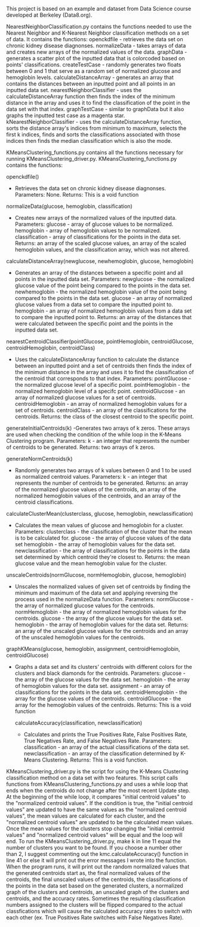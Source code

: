 This project is based on an example and dataset from Data Science course developed at Berkeley (Data8.org).

NearestNeighborClassification.py contains the functions needed to use the Nearest Neighbor and K-Nearest Neighbor classification methods on a set of data. It contains the functions:
openckdfile - retrieves the data set on chronic kidney disease diagnonses.
normalizeData - takes arrays of data and creates new arrays of the normalized values of the data.
graphData - generates a scatter plot of the inputted data that is colorcoded based on points' classifications.
createTestCase - randomly generates two floats between 0 and 1 that serve as a random set of normalized glucose and hemoglobin levels.
calculateDistanceArray - generates an array that contains the distances between an inputted point and all points in an inputted data set.
nearestNeighborClassifier - uses the calculateDistanceArray function then finds the index of the minimum distance in the array and uses it to find the classification of the point in the data set with that index.
graphTestCase - similar to graphData but it also graphs the inputted test case as a magenta star.
kNearestNeighborClassifier - uses the calculateDistanceArray function, sorts the distance array's indices from minimum to maximum, selects the first k indices, finds and sorts the classifications associated with those indices then finds the median classification which is also the mode.

KMeansClustering_functions.py contains all the functions necessary for running KMeansClustering_driver.py. KMeansClustering_functions.py contains the functions:

openckdfile()
- Retrieves the data set on chronic kidney disease diagnonses.
  Parameters: None.
  Returns: This is a void function
  
normalizeData(glucose, hemoglobin, classification)
- Creates new arrays of the normalized values of the inputted data. 
  Parameters: glucose - array of glucose values to be normalized.
              hemoglobin -  array of hemoglobin values to be normalized.
              classification - array of classifications for the points in the data set.
  Returns: an array of the scaled glucose values, an array of the scaled hemoglobin values, and the classification array, which was not            altered.

calculateDistanceArray(newglucose, newhemoglobin, glucose, hemoglobin)
- Generates an array of the distances between a specific point and all points in the inputted data set.
  Parameters: newglucose - the normalized glucose value of the point being compared to the points in the data set.
              newhemoglobin - the normalized hemoglobin value of the point being compared to the points in the data set.
              glucose - an array of normalized glucose values from a data set to compare the inputted point to.
              hemoglobin - an array of normalized hemoglobin values from a data set to compare the inputted point to.
  Returns: an array of the distances that were calculated between the specific point and the points in the inputted data set.

nearestCentroidClassifier(pointGlucose, pointHemoglobin, centroidGlucose, centroidHemoglobin, centroidClass)
- Uses the calculateDistanceArray function to calculate the distance between an inputted point and a set of centroids then finds the index of the minimum distance in the array and uses it to find the classification of the centroid that corresponds to that index.
  Parameters: pointGlucose - the normalized glucose level of a specific point.
              pointHemoglobin - the normalized hemoglobin level of a specifc point.
              centroidGlucose - an array of normalized glucose values for a set of centroids.
              centroidHemoglobin - an array of normalized hemoglobin values for a set of centroids.
              centroidClass - an array of the classifications for the centroids.
  Returns: the class of the closest centroid to the specific point.

generateInitialCentroids(k)
-Generates two arrays of k zeros. These arrays are used when checking the condition of the while loop in the K-Means Clustering program.
  Parameters: k - an integer that represents the number of centroids to be generated.
  Returns: two arrays of k zeros.

generateNormCentroids(k)
- Randomly generates two arrays of k values between 0 and 1 to be used as normalized centroid values.
  Parameters: k - an integer that represents the number of centroids to be generated.
  Returns: an array of the normalized glucose values of the centroids, an array of the normalized hemoglobin values of the centroids,              and an array of the centroid classifications.

calculateClusterMean(clusterclass, glucose, hemoglobin, newclassification)
- Calculates the mean values of glucose and hemoglobin for a cluster.
  Parameters: clusterclass - the classification of the cluster that the mean is to be calculated for.
              glucose - the array of glucose values of the data set
              hemoglobin - the array of hemoglobin values for the data set.
              newclassification - the array of classifications for the points in the data set determined by which centroid they're                                         closest to.
  Returns: the mean glucose value and the mean hemoglobin value for the cluster.

unscaleCentroids(normGlucose, normHemoglobin, glucose, hemoglobin)
- Unscales the normalized values of given set of centroids by finding the minimum and maximum of the data set and applying reversing the process used in the normalizeData function.
  Parameters: normGlucose - the array of normalized glucose values for the centroids.
              normHemoglobin - the array of normalized hemoglobin values for the centroids.
              glucose - the array of the glucose values for the data set.
              hemoglobin - the array of hemoglobin values for the data set.
  Returns: an array of the unscaled glucose values for the centroids and an array of the unscaled hemoglobin values for the centroids.

graphKMeans(glucose, hemoglobin, assignment, centroidHemoglobin, centroidGlucose)
- Graphs a data set and its clusters' centroids with different colors for the clusters and black diamonds for the centroids.
  Parameters: glucose - the array of the glucose values for the data set.
              hemoglobin - the array of hemoglobin values for the data set.
              assignment - an array of classifications for the points in the data set.
              centroidHemoglobin - the array for the glucose values of the centroids.
              centroidGlucose - the array for the hemoglobin values of the centroids.
  Returns: This is a void function
  
  calculateAccuracy(classification, newclassification)
  - Calculates and prints the True Positives Rate, False Positives Rate, True Negatives Rate, and False Negatives Rate.
    Parameters: classification - an array of the actual classifications of the data set.
                newclassification - an array of the classification determined by K-Means Clustering.
    Returns: This is a void function.

KMeansClustering_driver.py is the script for using the K-Means Clustering classification method on a data set with two features. This script calls functions from KMeansClustering_functions.py and uses a while loop that ends when the centroids do not change after the most recent Update step. At the beginning of the while loop, it compares "initial centroid values" to the "normalized centroid values". If the condition is true, the "initial centroid values" are updated to have the same values as the "normalized centroid values", the mean values are calculated for each cluster, and the "normalized centroid values" are updated to be the calculated mean values. Once the mean values for the clusters stop changing the "initial centroid values" and "normalized centroid values" will be equal and the loop will end.
To run the KMeansClustering_driver.py, make k in line 11 equal the number of clusters you want to be found. If you choose a number other than 2, I suggest commenting out the kmc.calculateAccuracy() function in line 41 or else it will print out the error messages I wrote into the function. When the program runs, it will print out the random normalized values that the generated centroids start as, the final normalized values of the centroids, the final unscaled values of the centroids, the classifications of the points in the data set based on the generated clusters, a normalized graph of the clusters and centroids, an unscaled graph of the clusters and centroids, and the accuracy rates. Sometimes the resulting classification numbers assigned to the clusters will be flipped compared to the actual classfications which will cause the calculated accuracy rates to switch with each other (ex. True Positives Rate switches with False Negatives Rate).
